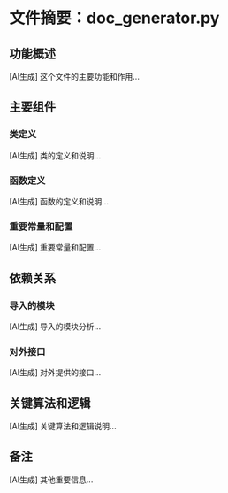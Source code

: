 # 文件摘要：doc_generator.py

## 功能概述
[AI生成] 这个文件的主要功能和作用...

## 主要组件

### 类定义
[AI生成] 类的定义和说明...

### 函数定义
[AI生成] 函数的定义和说明...

### 重要常量和配置
[AI生成] 重要常量和配置...

## 依赖关系

### 导入的模块
[AI生成] 导入的模块分析...

### 对外接口
[AI生成] 对外提供的接口...

## 关键算法和逻辑
[AI生成] 关键算法和逻辑说明...

## 备注
[AI生成] 其他重要信息...
